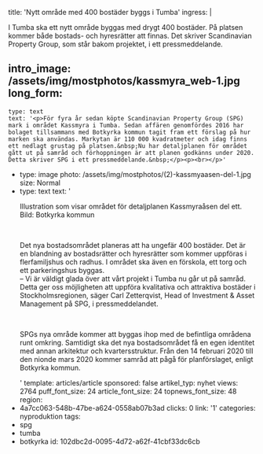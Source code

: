 title: 'Nytt område med 400 bostäder byggs i Tumba'
ingress: |
  <p>I Tumba ska ett nytt område byggas med drygt 400 bostäder. På platsen kommer både bostads- och hyresrätter att finnas. Det skriver Scandinavian Property Group, som står bakom projektet, i ett pressmeddelande.
  </p>
  
intro_image: /assets/img/mostphotos/kassmyra_web-1.jpg
long_form:
  -
    type: text
    text: '<p>För fyra år sedan köpte Scandinavian Property Group (SPG) mark i området Kassmyra i Tumba. Sedan affären genomfördes 2016 har bolaget tillsammans med Botkyrka kommun tagit fram ett förslag på hur marken ska användas. Markytan är 110 000 kvadratmeter och idag finns ett nedlagt grustag på platsen.&nbsp;Nu har detaljplanen för området gått ut på samråd och förhoppningen är att planen godkänns under 2020. Detta skriver SPG i ett pressmeddelande.&nbsp;</p><p><br></p>'
  -
    type: image
    photo: /assets/img/mostphotos/(2)-kassmyaasen-del-1.jpg
    size: Normal
  -
    type: text
    text: '<p>Illustration som visar området för detaljplanen Kassmyraåsen del ett. Bild: Botkyrka kommun</p><p><br></p><p>Det nya bostadsområdet planeras att ha ungefär 400 bostäder. Det är en blandning av bostadsrätter och hyresrätter som kommer uppföras i flerfamiljshus och radhus. I området ska även en förskola, ett torg och ett parkeringshus byggas.&nbsp;<br>– Vi är väldigt glada över att vårt projekt i Tumba nu går ut på samråd. Detta ger oss möjligheten att uppföra kvalitativa och attraktiva bostäder i Stockholmsregionen, säger Carl Zetterqvist, Head of Investment &amp; Asset Management på SPG, i pressmeddelandet.&nbsp; &nbsp;</p><p><br></p><p>SPGs nya område kommer att byggas ihop med de befintliga områdena runt omkring. Samtidigt ska det nya bostadsområdet få en egen identitet med annan arkitektur och kvartersstruktur. Från den 14 februari 2020 till den nionde mars 2020 kommer samråd att pågå för planförslaget, enligt Botkyrka kommun.&nbsp;</p>'
template: articles/article
sponsored: false
artikel_typ: nyhet
views: 2764
puff_font_size: 24
article_font_size: 24
topnews_font_size: 48
region:
  - 4a7cc063-548b-47be-a624-0558ab07b3ad
clicks: 0
link: '1'
categories: nyproduktion
tags:
  - spg
  - tumba
  - botkyrka
id: 102dbc2d-0095-4d72-a62f-41cbf33dc6cb
